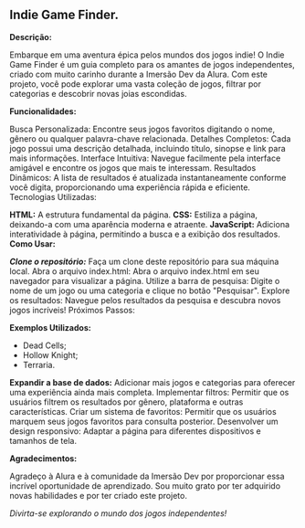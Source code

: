 ## Indie Game Finder.

**Descrição:**

Embarque em uma aventura épica pelos mundos dos jogos indie! O Indie Game Finder é um guia completo para os amantes de jogos independentes, criado com muito carinho durante a Imersão Dev da Alura. Com este projeto, você pode explorar uma vasta coleção de jogos, filtrar por categorias e descobrir novas joias escondidas.

**Funcionalidades:**

Busca Personalizada: Encontre seus jogos favoritos digitando o nome, gênero ou qualquer palavra-chave relacionada.
Detalhes Completos: Cada jogo possui uma descrição detalhada, incluindo título, sinopse e link para mais informações.
Interface Intuitiva: Navegue facilmente pela interface amigável e encontre os jogos que mais te interessam.
Resultados Dinâmicos: A lista de resultados é atualizada instantaneamente conforme você digita, proporcionando uma experiência rápida e eficiente.
Tecnologias Utilizadas:

**HTML:** A estrutura fundamental da página.
**CSS:** Estiliza a página, deixando-a com uma aparência moderna e atraente.
**JavaScript:** Adiciona interatividade à página, permitindo a busca e a exibição dos resultados.
**Como Usar:**

***Clone o repositório:*** Faça um clone deste repositório para sua máquina local.
Abra o arquivo index.html: Abra o arquivo index.html em seu navegador para visualizar a página.
Utilize a barra de pesquisa: Digite o nome de um jogo ou uma categoria e clique no botão "Pesquisar".
Explore os resultados: Navegue pelos resultados da pesquisa e descubra novos jogos incríveis!
Próximos Passos:

**Exemplos Utilizados:**
  - Dead Cells;
  - Hollow Knight;
  - Terraria.
  
**Expandir a base de dados:** Adicionar mais jogos e categorias para oferecer uma experiência ainda mais completa.
Implementar filtros: Permitir que os usuários filtrem os resultados por gênero, plataforma e outras características.
Criar um sistema de favoritos: Permitir que os usuários marquem seus jogos favoritos para consulta posterior.
Desenvolver um design responsivo: Adaptar a página para diferentes dispositivos e tamanhos de tela.

**Agradecimentos:**

Agradeço à Alura e à comunidade da Imersão Dev por proporcionar essa incrível oportunidade de aprendizado. Sou muito grato por ter adquirido novas habilidades e por ter criado este projeto.

*Divirta-se explorando o mundo dos jogos independentes!*

